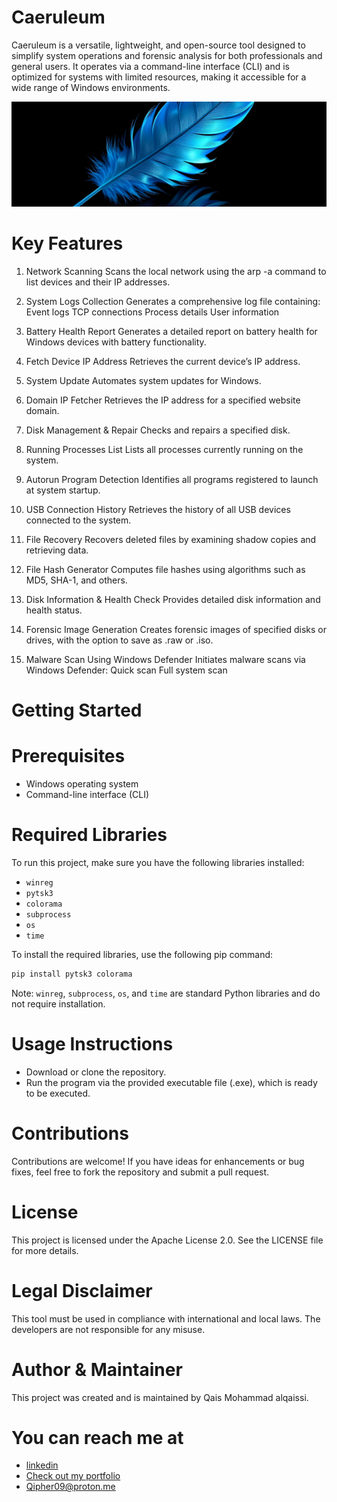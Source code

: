 # Caeruleum
Caeruleum is a versatile, lightweight, and open-source tool designed to simplify system operations and forensic analysis for both professionals and general users. It operates via a command-line interface (CLI) and is optimized for systems with limited resources, making it accessible for a wide range of Windows environments.
 
<div align="center">
 <img src="CAB.png" alt="Portfolio Screenshot">
 </div>

# Key Features

 1. Network Scanning
 Scans the local network using the arp -a command to list devices and their IP addresses.

 2. System Logs Collection
 Generates a comprehensive log file containing:
 Event logs
 TCP connections 
 Process details
 User information

 3. Battery Health Report
 Generates a detailed report on battery health for Windows devices with battery functionality.

 4. Fetch Device IP Address
 Retrieves the current device’s IP address.

 5. System Update
 Automates system updates for Windows.

 6. Domain IP Fetcher
 Retrieves the IP address for a specified website domain.

 7. Disk Management & Repair
 Checks and repairs a specified disk.

 8. Running Processes List
 Lists all processes currently running on the system.

 9. Autorun Program Detection
 Identifies all programs registered to launch at system startup.

 10. USB Connection History
 Retrieves the history of all USB devices connected to the system.

 11. File Recovery
 Recovers deleted files by examining shadow copies and retrieving data.
 
 12. File Hash Generator
 Computes file hashes using algorithms such as MD5, SHA-1, and others.

 13. Disk Information & Health Check
 Provides detailed disk information and health status.

 14. Forensic Image Generation
 Creates forensic images of specified disks or drives, with the option to save as .raw or .iso.

 15. Malware Scan Using Windows Defender
 Initiates malware scans via Windows Defender:
 Quick scan
 Full system scan

# Getting Started

# Prerequisites
 - Windows operating system
 - Command-line interface (CLI)

# Required Libraries

To run this project, make sure you have the following libraries installed:

- `winreg`
- `pytsk3`
- `colorama`
- `subprocess`
- `os`
- `time`

To install the required libraries, use the following pip command:

```bash
pip install pytsk3 colorama
```
Note: `winreg`, `subprocess`, `os`, and `time` are standard Python libraries and do not require installation.

# Usage Instructions
 - Download or clone the repository.
 - Run the program via the provided executable file (.exe), which is ready to be executed.
 
# Contributions
 Contributions are welcome! If you have ideas for enhancements or bug fixes, feel free to fork the repository and submit a pull request.

# License #
 This project is licensed under the Apache License 2.0. See the LICENSE file for more details.

# Legal Disclaimer #
 This tool must be used in compliance with international and local laws. The developers are not responsible for any misuse.

 # Author & Maintainer
 This project was created and is maintained by Qais Mohammad alqaissi.
 # You can reach me at
 * [linkedin](www.linkedin.com/in/qais-alqaissi-1b9295238)
 * [Check out my portfolio](https://qaisalqaissi.netlify.app)
 * Qipher09@proton.me
